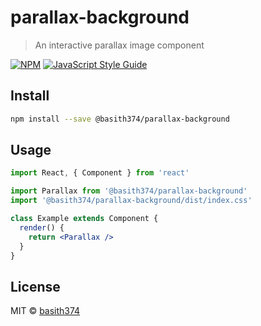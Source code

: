 # parallax-background

> An interactive parallax image component

[![NPM](https://img.shields.io/npm/v/parallax-background.svg)](https://www.npmjs.com/package/parallax-background) [![JavaScript Style Guide](https://img.shields.io/badge/code_style-standard-brightgreen.svg)](https://standardjs.com)

## Install

```bash
npm install --save @basith374/parallax-background
```

## Usage

```jsx
import React, { Component } from 'react'

import Parallax from '@basith374/parallax-background'
import '@basith374/parallax-background/dist/index.css'

class Example extends Component {
  render() {
    return <Parallax />
  }
}
```

## License

MIT © [basith374](https://github.com/basith374)
